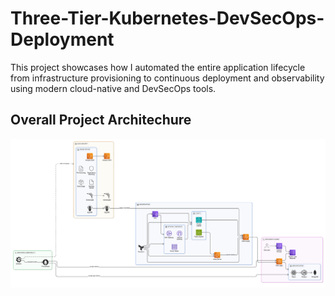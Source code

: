 
# Three-Tier-Kubernetes-DevSecOps-Deployment


This project showcases how I automated the entire application lifecycle from infrastructure provisioning to continuous deployment and observability using modern cloud-native and DevSecOps tools.



## Overall Project Architechure

![App Screenshot](./assets/diagram-export-10-18-2025-7_02_24-PM.png)

